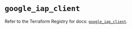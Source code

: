 # `google_iap_client`

Refer to the Terraform Registry for docs: [`google_iap_client`](https://registry.terraform.io/providers/hashicorp/google-beta/5.13.0/docs/resources/google_iap_client).
